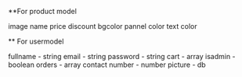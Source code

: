 **For product model

image
name
price
discount
bgcolor
pannel color 
text color 

** For usermodel

fullname - string
email  - string
password - string
cart - array
isadmin - boolean
orders - array
contact number - number
picture - db